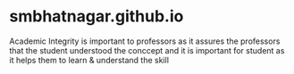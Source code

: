 # smbhatnagar.github.io
Academic Integrity is important to professors as it assures the professors that the student understood the conccept and it is important for student as it helps them to learn & understand the skill